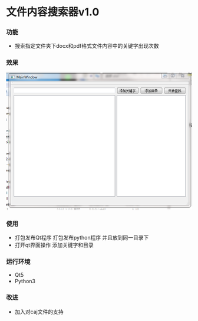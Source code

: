 ﻿# 文件内容搜索器v1.0
### 功能
- 搜索指定文件夹下docx和pdf格式文件内容中的关键字出现次数
### 效果
![主窗口](https://github.com/ColmonBai/file_search/blob/master/images/pic0.PNG)
### 使用
- 打包发布Qt程序 打包发布python程序 并且放到同一目录下
- 打开qt界面操作 添加关键字和目录 
### 运行环境
- Qt5
- Python3
### 改进
- 加入对caj文件的支持
